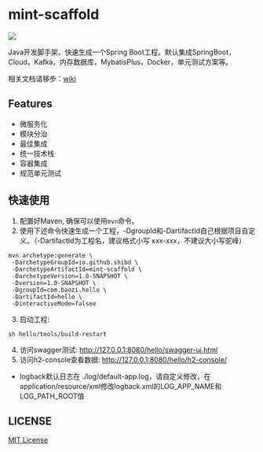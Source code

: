 # mint-scaffold

![][license-url]

Java开发脚手架，快速生成一个Spring Boot工程。默认集成SpringBoot，Cloud，Kafka，内存数据库，MybatisPlus，Docker，单元测试方案等。

相关文档请移步：[wiki](https://github.com/shibd/mint-scaffold/wiki)

## Features
- 微服务化
- 模块分治
- 最佳集成
- 统一技术栈
- 容器集成
- 规范单元测试

## 快速使用
1. 配置好Maven, 确保可以使用`mvn`命令。
2. 使用下述命令快速生成一个工程，-DgroupId和-DartifactId自己根据项目自定义。（-DartifactId为工程名，建议格式小写 xxx-xxx，不建议大小写驼峰）
```
mvn archetype:generate \
 -DarchetypeGroupId=io.github.shibd \
 -DarchetypeArtifactId=mint-scaffold \
 -DarchetypeVersion=1.0-SNAPSHOT \
 -Dversion=1.0-SNAPSHOT \
 -DgroupId=com.baozi.hello \
 -DartifactId=hello \
 -DinteractiveMode=falsee
```
3. 启动工程:
```
sh hello/tools/build-restart
```
4. 访问swagger测试: http://127.0.0.1:8080/hello/swagger-ui.html
5. 访问h2-console查看数据: http://127.0.0.1:8080/hello/h2-console/
- logback默认日志在 ./log/default-app.log，请自定义修改，在application/resource/xml修改logback.xml的LOG_APP_NAME和LOG_PATH_ROOT值


## LICENSE

[MIT License](https://raw.githubusercontent.com/DFocusFE/socket.io.java.client.biz/master/LICENSE)

[license-url]: https://img.shields.io/github/license/dfocusfe/socket.io.java.client.biz

